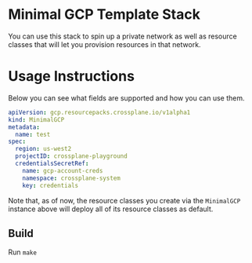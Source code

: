 # Minimal GCP Template Stack

You can use this stack to spin up a private network as well as
resource classes that will let you provision resources in that
network.

# Usage Instructions

Below you can see what fields are supported and
how you can use them.

```yaml
apiVersion: gcp.resourcepacks.crossplane.io/v1alpha1
kind: MinimalGCP
metadata:
  name: test
spec:
  region: us-west2
  projectID: crossplane-playground
  credentialsSecretRef:
    name: gcp-account-creds
    namespace: crossplane-system
    key: credentials
```

Note that, as of now, the resource classes you create via the
`MinimalGCP` instance above will deploy all of its resource
classes as default.

## Build

Run `make`
